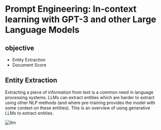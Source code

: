 # Prompt Engineering: In-context learning with GPT-3 and other Large Language Models 
## objective 
- Entity Extraction
- Document Score
## Entity Extraction
Extracting a piece of information from text is a common need in language processing systems. LLMs can extract entities which are harder to extract using other NLP methods (and where pre-training provides the model with some context on these entities). This is an overview of using generative LLMs to extract entities.
<p> <image src = "llm.PNG" alt = "llm"/> </p>

